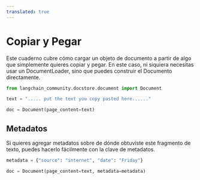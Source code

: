 ```yaml
---
translated: true
---
```


# Copiar y Pegar

Este cuaderno cubre cómo cargar un objeto de documento a partir de algo que simplemente quieres copiar y pegar. En este caso, ni siquiera necesitas usar un DocumentLoader, sino que puedes construir el Documento directamente.

```python
from langchain_community.docstore.document import Document
```

```python
text = "..... put the text you copy pasted here......"
```

```python
doc = Document(page_content=text)
```

## Metadatos

Si quieres agregar metadatos sobre de dónde obtuviste este fragmento de texto, puedes hacerlo fácilmente con la clave de metadatos.

```python
metadata = {"source": "internet", "date": "Friday"}
```

```python
doc = Document(page_content=text, metadata=metadata)
```
